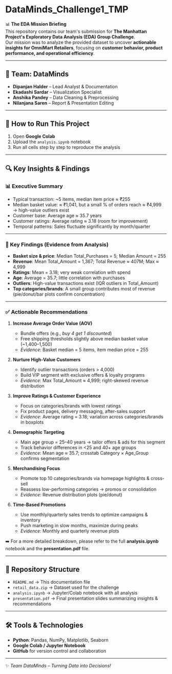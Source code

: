 # DataMinds_Challenge1_TMP

📊 **The EDA Mission Briefing**  
This repository contains our team's submission for **The Manhattan Project's Exploratory Data Analysis (EDA) Group Challenge**.  
Our mission was to analyze the provided dataset to uncover **actionable insights for OmniMart Retailers**, focusing on **customer behavior, product performance, and operational efficiency**.

---

## 👥 Team: DataMinds
- **Dipanjan Halder** – Lead Analyst & Documentation  
- **Ekadashi Sardar** – Visualization Specialist  
- **Anshika Pandey** – Data Cleaning & Preprocessing  
- **Nilanjana Saren** – Report & Presentation Editing  

---

## 🚀 How to Run This Project
1. Open **Google Colab**  
2. Upload the `analysis.ipynb` notebook  
3. Run all cells step by step to reproduce the analysis  

---

## 🔍 Key Insights & Findings

### 📊 Executive Summary
- Typical transaction: ~5 items, median item price ≈ ₹255  
- Median basket value: ≈ ₹1,041, but a small % of orders reach ≈ ₹4,999 → high-value outliers exist  
- Customer base: Average age ≈ 35.7 years  
- Customer ratings: Average rating ≈ 3.18 (room for improvement)  
- Temporal patterns: Sales fluctuate significantly by month/quarter  

---

### 🧾 Key Findings (Evidence from Analysis)
- **Basket size & price**: Median Total_Purchases = 5; Median Amount = 255  
- **Revenue**: Mean Total_Amount = 1,367; Total Revenue ≈ 407M; Max ≈ 4,999  
- **Ratings**: Mean = 3.18; very weak correlation with spend  
- **Age**: Average = 35.7; little correlation with purchases  
- **Outliers**: High-value transactions exist (IQR outliers in Total_Amount)  
- **Top categories/brands**: A small group contributes most of revenue (pie/donut/bar plots confirm concentration)  

---

### ✅ Actionable Recommendations
1. **Increase Average Order Value (AOV)**  
   - Bundle offers (e.g., *buy 4 get 1 discounted*)  
   - Free shipping thresholds slightly above median basket value (~1,400–1,500)  
   - *Evidence*: Basket median = 5 items, item median price = 255  

2. **Nurture High-Value Customers**  
   - Identify outlier transactions (orders > 4,000)  
   - Build VIP segment with exclusive offers & loyalty programs  
   - *Evidence*: Max Total_Amount ≈ 4,999; right-skewed revenue distribution  

3. **Improve Ratings & Customer Experience**  
   - Focus on categories/brands with lowest ratings  
   - Fix product pages, delivery messaging, after-sales support  
   - *Evidence*: Average rating = 3.18; variation across categories/brands in boxplots  

4. **Demographic Targeting**  
   - Main age group = 25–40 years → tailor offers & ads for this segment  
   - Track behavior differences in <25 and 40+ age groups  
   - *Evidence*: Mean age ≈ 35.7; crosstab Category × Age_Group confirms segmentation  

5. **Merchandising Focus**  
   - Promote top 10 categories/brands via homepage highlights & cross-sell  
   - Reassess low-performing categories → promos or consolidation  
   - *Evidence*: Revenue distribution plots (pie/donut)  

6. **Time-Based Promotions**  
   - Use monthly/quarterly sales trends to optimize campaigns & inventory  
   - Push marketing in slow months, maximize during peaks  
   - *Evidence*: Monthly and quarterly revenue plots  

➡️ For a more detailed breakdown, please refer to the full **analysis.ipynb** notebook and the **presentation.pdf** file.  

---

## 📁 Repository Structure
- `README.md` → This documentation file  
- `retail_data.zip` → Dataset used for the challenge  
- `analysis.ipynb` → Jupyter/Colab notebook with all analysis  
- `presentation.pdf` → Final presentation slides summarizing insights & recommendations  

---

## 🛠️ Tools & Technologies
- **Python**: Pandas, NumPy, Matplotlib, Seaborn  
- **Google Colab / Jupyter Notebook**  
- **GitHub** for version control and collaboration  

---

✨ *Team DataMinds – Turning Data into Decisions!*  
